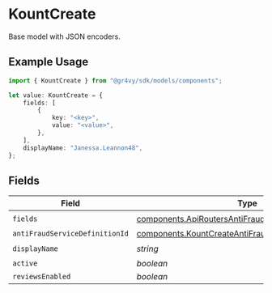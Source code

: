 # KountCreate

Base model with JSON encoders.

## Example Usage

```typescript
import { KountCreate } from "@gr4vy/sdk/models/components";

let value: KountCreate = {
    fields: [
        {
            key: "<key>",
            value: "<value>",
        },
    ],
    displayName: "Janessa.Leannon48",
};
```

## Fields

| Field                                                                                                                      | Type                                                                                                                       | Required                                                                                                                   | Description                                                                                                                |
| -------------------------------------------------------------------------------------------------------------------------- | -------------------------------------------------------------------------------------------------------------------------- | -------------------------------------------------------------------------------------------------------------------------- | -------------------------------------------------------------------------------------------------------------------------- |
| `fields`                                                                                                                   | [components.ApiRoutersAntiFraudServicesSchemasField](../../models/components/apiroutersantifraudservicesschemasfield.md)[] | :heavy_check_mark:                                                                                                         | N/A                                                                                                                        |
| `antiFraudServiceDefinitionId`                                                                                             | [components.KountCreateAntiFraudServiceDefinitionId](../../models/components/kountcreateantifraudservicedefinitionid.md)   | :heavy_minus_sign:                                                                                                         | N/A                                                                                                                        |
| `displayName`                                                                                                              | *string*                                                                                                                   | :heavy_check_mark:                                                                                                         | N/A                                                                                                                        |
| `active`                                                                                                                   | *boolean*                                                                                                                  | :heavy_minus_sign:                                                                                                         | N/A                                                                                                                        |
| `reviewsEnabled`                                                                                                           | *boolean*                                                                                                                  | :heavy_minus_sign:                                                                                                         | N/A                                                                                                                        |